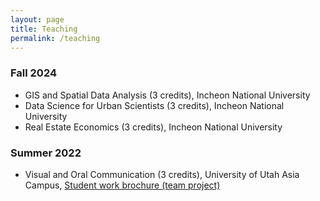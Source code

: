 ```yaml
---
layout: page
title: Teaching
permalink: /teaching
---
```


### Fall 2024  
* GIS and Spatial Data Analysis (3 credits), Incheon National University
* Data Science for Urban Scientists (3 credits), Incheon National University
* Real Estate Economics (3 credits), Incheon National University


### Summer 2022  
* Visual and Oral Communication (3 credits), University of Utah Asia Campus, [Student work brochure (team project)](https://indd.adobe.com/view/61dda604-eabc-43f9-9f27-3283ef3946b7)

